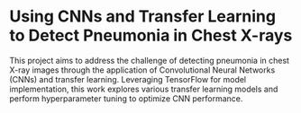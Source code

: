 # Using CNNs and Transfer Learning to Detect Pneumonia in Chest X-rays

This project aims to address the challenge of detecting pneumonia in chest X-ray images through the application of Convolutional Neural Networks (CNNs) and transfer learning. Leveraging TensorFlow for model implementation, this work explores various transfer learning models and perform hyperparameter tuning to optimize CNN performance.
